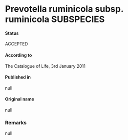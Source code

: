 # Prevotella ruminicola subsp. ruminicola SUBSPECIES

#### Status
ACCEPTED

#### According to
The Catalogue of Life, 3rd January 2011

#### Published in
null

#### Original name
null

### Remarks
null